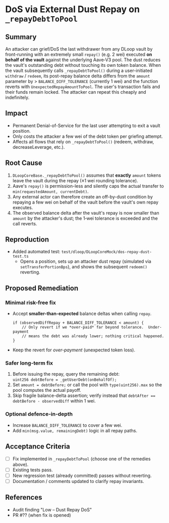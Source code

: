 # DoS via External Dust Repay on `_repayDebtToPool`

## Summary
An attacker can grief/DoS the last withdrawer from any DLoop vault by front-running with an extremely small `repay()` (e.g. 2 wei) executed **on behalf of the vault** against the underlying Aave‐V3 pool.  The dust reduces the vault's outstanding debt without touching its own token balance.  When the vault subsequently calls `_repayDebtToPool()` during a user-initiated `withdraw` / `redeem`, its post-repay balance delta differs from the `amount` parameter by > `BALANCE_DIFF_TOLERANCE` (currently 1 wei) and the function reverts with `UnexpectedRepayAmountToPool`.  The user's transaction fails and their funds remain locked.  The attacker can repeat this cheaply and indefinitely.

## Impact
* Permanent Denial-of-Service for the last user attempting to exit a vault position.
* Only costs the attacker a few wei of the debt token per griefing attempt.
* Affects all flows that rely on `_repayDebtToPool()` (redeem, withdraw, decreaseLeverage, etc.).

## Root Cause
1.  `DLoopCoreBase._repayDebtToPool()` assumes that **exactly** `amount` tokens leave the vault during the repay (±1 wei rounding tolerance).
2.  Aave's `repay()` is permission-less and silently caps the actual transfer to `min(requestedAmount, currentDebt)`.
3.  Any external actor can therefore create an off-by-dust condition by repaying a few wei on behalf of the vault before the vault's own repay executes.
4.  The observed balance delta after the vault's repay is now smaller than `amount` by the attacker's dust; the 1‐wei tolerance is exceeded and the call reverts.

## Reproduction
* Added automated test: `test/dloop/DLoopCoreMock/dos-repay-dust-test.ts`
  * Opens a position, sets up an attacker dust repay (simulated via `setTransferPortionBps`), and shows the subsequent `redeem()` reverting.

## Proposed Remediation
### Minimal risk-free fix
* Accept **smaller-than-expected** balance deltas when calling `repay`.
  ```solidity
  if (observedDiffRepay + BALANCE_DIFF_TOLERANCE < amount) {
      // Only revert if we *over-paid* far beyond tolerance.  Under-payment
      // means the debt was already lower; nothing critical happened.
  }
  ```
* Keep the revert for *over-payment* (unexpected token loss).

### Safer long-term fix
1.  Before issuing the repay, query the remaining debt:  
   `uint256 debtBefore = _getUserDebt(onBehalfOf);`
2.  Set `amount = debtBefore;` or call the pool with `type(uint256).max` so the pool computes the actual payoff.
3.  Skip fragile balance-delta assertion; verify instead that `debtAfter == debtBefore - observedDiff` within 1 wei.

### Optional defence-in-depth
* Increase `BALANCE_DIFF_TOLERANCE` to cover a few wei.
* Add `min(msg.value, remainingDebt)` logic in all repay paths.

## Acceptance Criteria
- [ ] Fix implemented in `_repayDebtToPool` (choose one of the remedies above).
- [ ] Existing tests pass.
- [ ] New regression test (already committed) passes without reverting.
- [ ] Documentation / comments updated to clarify repay invariants.

## References
* Audit finding "Low – Dust Repay DoS"
* PR #?? (when fix is opened) 